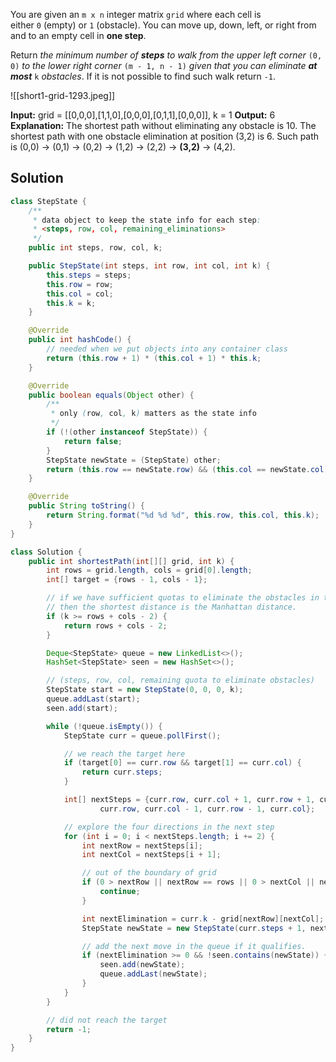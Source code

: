 You are given an `m x n` integer matrix `grid` where each cell is either `0` (empty) or `1` (obstacle). You can move up, down, left, or right from and to an empty cell in **one step**.

Return _the minimum number of **steps** to walk from the upper left corner_ `(0, 0)` _to the lower right corner_ `(m - 1, n - 1)` _given that you can eliminate **at most**_ `k` _obstacles_. If it is not possible to find such walk return `-1`.

![[short1-grid-1293.jpeg]]

**Input:** grid = [[0,0,0],[1,1,0],[0,0,0],[0,1,1],[0,0,0]], k = 1
**Output:** 6
**Explanation:** 
The shortest path without eliminating any obstacle is 10.
The shortest path with one obstacle elimination at position (3,2) is 6. Such path is (0,0) -> (0,1) -> (0,2) -> (1,2) -> (2,2) -> **(3,2)** -> (4,2).

## Solution

```java
class StepState {
    /**
     * data object to keep the state info for each step:
     * <steps, row, col, remaining_eliminations>
     */
    public int steps, row, col, k;

    public StepState(int steps, int row, int col, int k) {
        this.steps = steps;
        this.row = row;
        this.col = col;
        this.k = k;
    }

    @Override
    public int hashCode() {
        // needed when we put objects into any container class
        return (this.row + 1) * (this.col + 1) * this.k;
    }

    @Override
    public boolean equals(Object other) {
        /**
         * only (row, col, k) matters as the state info
         */
        if (!(other instanceof StepState)) {
            return false;
        }
        StepState newState = (StepState) other;
        return (this.row == newState.row) && (this.col == newState.col) && (this.k == newState.k);
    }

    @Override
    public String toString() {
        return String.format("%d %d %d", this.row, this.col, this.k);
    }
}

class Solution {
    public int shortestPath(int[][] grid, int k) {
        int rows = grid.length, cols = grid[0].length;
        int[] target = {rows - 1, cols - 1};

        // if we have sufficient quotas to eliminate the obstacles in the worst case,
        // then the shortest distance is the Manhattan distance.
        if (k >= rows + cols - 2) {
            return rows + cols - 2;
        }

        Deque<StepState> queue = new LinkedList<>();
        HashSet<StepState> seen = new HashSet<>();

        // (steps, row, col, remaining quota to eliminate obstacles)
        StepState start = new StepState(0, 0, 0, k);
        queue.addLast(start);
        seen.add(start);

        while (!queue.isEmpty()) {
            StepState curr = queue.pollFirst();

            // we reach the target here
            if (target[0] == curr.row && target[1] == curr.col) {
                return curr.steps;
            }

            int[] nextSteps = {curr.row, curr.col + 1, curr.row + 1, curr.col,
                    curr.row, curr.col - 1, curr.row - 1, curr.col};

            // explore the four directions in the next step
            for (int i = 0; i < nextSteps.length; i += 2) {
                int nextRow = nextSteps[i];
                int nextCol = nextSteps[i + 1];

                // out of the boundary of grid
                if (0 > nextRow || nextRow == rows || 0 > nextCol || nextCol == cols) {
                    continue;
                }

                int nextElimination = curr.k - grid[nextRow][nextCol];
                StepState newState = new StepState(curr.steps + 1, nextRow, nextCol, nextElimination);

                // add the next move in the queue if it qualifies.
                if (nextElimination >= 0 && !seen.contains(newState)) {
                    seen.add(newState);
                    queue.addLast(newState);
                }
            }
        }

        // did not reach the target
        return -1;
    }
}
```